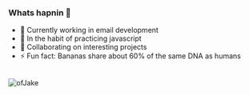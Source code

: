 ### Whats hapnin 🤟 

- 🔭 Currently working in email development
- 🌱 In the habit of practicing javascript
- 👯 Collaborating on interesting projects 
- ⚡ Fun fact: Bananas share about 60% of the same DNA as humans

<br>[<img align="left" alt="ofJake" src="https://img.shields.io/badge/ofJake.com-website-brightgreen" />](https://JakeRMiller.com/) 
